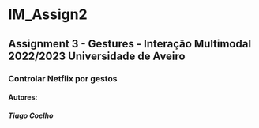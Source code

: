 # IM_Assign2
## Assignment 3 - Gestures - Interação Multimodal 2022/2023 Universidade de Aveiro
### Controlar Netflix por gestos
#### Autores:
##### Tiago Coelho
